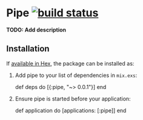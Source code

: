 # Pipe [![build status](http://git.i.eryuapp.com/ci/projects/4/status.png?ref=gitlab-ci)](http://git.i.eryuapp.com/ci/projects/4?ref=gitlab-ci)

**TODO: Add description**

## Installation

If [available in Hex](https://hex.pm/docs/publish), the package can be installed as:

  1. Add pipe to your list of dependencies in `mix.exs`:

        def deps do
          [{:pipe, "~> 0.0.1"}]
        end

  2. Ensure pipe is started before your application:

        def application do
          [applications: [:pipe]]
        end
